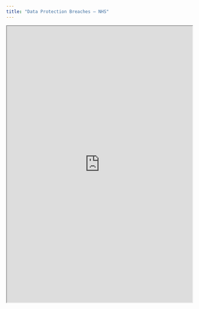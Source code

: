 ```yaml
---
title: "Data Protection Breaches – NHS"
---
```



<iframe height="750" width="100%" src="https://ewelton.github.io/ktest/wiki.html#Data%20Protection%20Breaches%20%E2%80%93%20NHS"></iframe>
